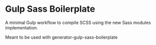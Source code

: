 # Gulp Sass Boilerplate

A minimal Gulp workflow to compile SCSS using the new Sass modules implementation.

Meant to be used with generator-gulp-sass-boilerplate
